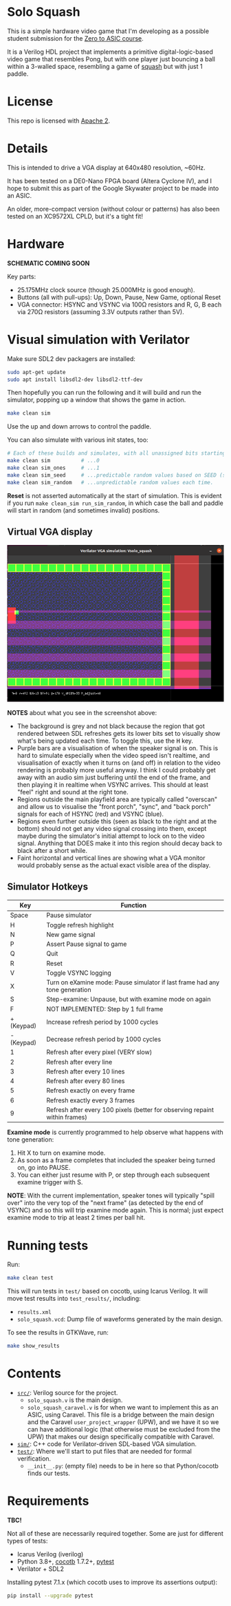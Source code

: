 # Solo Squash

This is a simple hardware video game that I'm developing as a possible
student submission for the [Zero to ASIC course](https://zerotoasiccourse.com/).

It is a Verilog HDL project that implements a primitive digital-logic-based
video game that resembles Pong, but with one player just bouncing a ball
within a 3-walled space, resembling a game of
[squash](https://en.wikipedia.org/wiki/Squash_(sport)) but with just 1 paddle.


# License

This repo is licensed with [Apache 2](LICENSE).

# Details

This is intended to drive a VGA display at 640x480 resolution, ~60Hz.

It has been tested on a DE0-Nano FPGA board (Altera Cyclone IV),
and I hope to submit this as part of the Google Skywater project to
be made into an ASIC.

An older, more-compact version (without colour or patterns) has also
been tested on an XC9572XL CPLD, but it's a tight fit!

# Hardware

**SCHEMATIC COMING SOON**

Key parts:
*   25.175MHz clock source (though 25.000MHz is good enough).
*   Buttons (all with pull-ups): Up, Down, Pause, New Game, optional Reset
*   VGA connector: HSYNC and VSYNC via 100&ohm; resistors and R, G, B each via 270&ohm; resistors
    (assuming 3.3V outputs rather than 5V).

# Visual simulation with Verilator

Make sure SDL2 dev packagers are installed:
```bash
sudo apt-get update
sudo apt install libsdl2-dev libsdl2-ttf-dev
```

Then hopefully you can run the following and it will build and run the simulator,
popping up a window that shows the game in action.
```bash
make clean sim
```

Use the up and down arrows to control the paddle.

You can also simulate with various init states, too:
```bash
# Each of these builds and simulates, with all unassigned bits starting at...
make clean sim          # ...0
make clean sim_ones     # ...1
make clean sim_seed     # ...predictable random values based on SEED (set in Makefile or overridden via command-line)
make clean sim_random   # ...unpredictable random values each time. 
```

**Reset** is not asserted automatically at the start of simulation. This is evident if
you run `make clean_sim run_sim_random`, in which case the ball and paddle will start
in random (and sometimes invalid) positions.

## Virtual VGA display

![Verilator simulating solo_squash](./doc/verilator.png)

**NOTES** about what you see in the screenshot above:
*   The background is grey and not black because the region that got rendered
    between SDL refreshes gets its lower bits set to visually show what's being updated
    each time. To toggle this, use the <kbd>H</kbd> key.
*   Purple bars are a visualisation of when the speaker signal is on. This is
    hard to simulate especially when the video speed isn't realtime, and visualisation
    of exactly when it turns on (and off) in relation to the video rendering is probably
    more useful anyway. I think I could probably get away with an audio sim just buffering
    until the end of the frame, and then playing it in realtime when VSYNC arrives.
    This should at least "feel" right and sound at the right tone.
*   Regions outside the main playfield area are typically called "overscan" and allow us
    to visualise the "front porch", "sync", and "back porch" signals for each of
    HSYNC (red) and VSYNC (blue).
*   Regions even further outside this (seen as black to the right
    and at the bottom) should not get any video signal crossing into them, except
    maybe during the simulator's initial attempt to lock on to the video signal.
    Anything that DOES make it into this region should decay back to black after a short while.
*   Faint horizontal and vertical lines are showing what a VGA monitor would probably sense
    as the actual exact visible area of the display.


## Simulator Hotkeys

| Key           | Function |
|---------------|----------|
| Space         | Pause simulator |
| H             | Toggle refresh highlight |
| N             | New game signal |
| P             | Assert Pause signal to game    |
| Q             | Quit     |
| R             | Reset    |
| V             | Toggle VSYNC logging |
| X             | Turn on eXamine mode: Pause simulator if last frame had any tone generation |
| S             | Step-examine: Unpause, but with examine mode on again |
| F             | NOT IMPLEMENTED: Step by 1 full frame |
| + (Keypad)    | Increase refresh period by 1000 cycles |
| - (Keypad)    | Decrease refresh period by 1000 cycles |
| 1             | Refresh after every pixel (VERY slow) |
| 2             | Refresh after every line |
| 3             | Refresh after every 10 lines |
| 4             | Refresh after every 80 lines |
| 5             | Refresh exactly on every frame |
| 6             | Refresh exactly every 3 frames |
| 9             | Refresh after every 100 pixels (better for observing repaint within frames) |

**Examine mode** is currently programmed to help observe what happens with tone generation:
1.  Hit X to turn on examine mode.
2.  As soon as a frame completes that included the speaker being turned on, go into PAUSE.
3.  You can either just resume with P, or step through each subsequent examine trigger with S.

**NOTE**: With the current implementation, speaker tones will typically "spill over" into the very
top of the "next frame" (as detected by the end of VSYNC) and so this will trip examine mode
again. This is normal; just expect examine mode to trip at least 2 times per ball hit.

# Running tests

Run:
```bash
make clean test
```

This will run tests in `test/` based on cocotb, using Icarus Verilog. It will move test
results into `test_results/`, including:
*   `results.xml`
*   `solo_squash.vcd`: Dump file of waveforms generated by the main design.

To see the results in GTKWave, run:
```bash
make show_results
```

# Contents

*   [`src/`](./src/): Verilog source for the project.
    *   `solo_squash.v` is the main design.
    *   `solo_squash_caravel.v` is for when we want to implement this as an ASIC, using Caravel. This file is a bridge between the main design and the Caravel `user_project_wrapper` (UPW), and we have it so we can have additional logic (that otherwise must be excluded from the UPW) that makes our design specifically compatible with Caravel.
*   [`sim/`](./sim/): C++ code for Verilator-driven SDL-based VGA simulation.
*   [`test/`](./test/): Where we'll start to put files that are needed for formal verification.
    *   `__init__.py`: (empty file) needs to be in here so that Python/cocotb finds our tests.

# Requirements

**TBC!**

Not all of these are necessarily required together. Some are just for different
types of tests:

*   Icarus Verilog (iverilog)
*   Python 3.8+, [cocotb](https://docs.cocotb.org/en/stable/install.html) 1.7.2+, [pytest](https://docs.pytest.org/en/7.1.x/getting-started.html)
*   Verilator + SDL2

Installing pytest 7.1.x (which cocotb uses to improve its assertions output):
```bash
pip install --upgrade pytest
```
